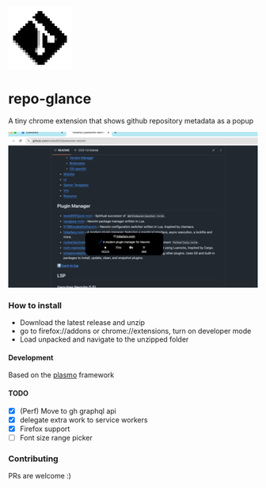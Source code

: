 ![Icon](assets/icon.png)

# repo-glance

A tiny chrome extension that shows github repository metadata as a popup

![Screenshot](assets/screenshot_2.png)

### How to install

- Download the latest release and unzip
- go to firefox://addons or chrome://extensions, turn on developer mode
- Load unpacked and navigate to the unzipped folder

#### Development

Based on the [plasmo](https://docs.plasmo.com) framework

#### TODO

- [x] (Perf) Move to gh graphql api
- [x] delegate extra work to service workers
- [x] Firefox support
- [ ] Font size range picker

### Contributing

PRs are welcome :)
